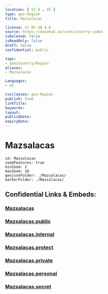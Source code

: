 ```yaml
---
location: [ 57.9 , 25 ] 
type: geo-Region
title: Mazsalacas

license: CC BY-SA 4.0
source: https://datahub.io/core/country-codes
isDeleted: false
isReadOnly: false
draft: false
confidential: public

tags:
- geo/Country/Region
aliases:
- Mazsalacas

Languages:
- de

cssclasses: geo-Region
publish: true
linkTitle: 
keywords: 
layout: 
publishDate: 
expiryDate: 
---
```


# Mazsalacas

```leaflet
id: Mazsalacas
zoomFeatures: true 
minZoom: 2 
maxZoom: 18
geojsonFolder: ./Mazsalacas/
markerFolder: ./Mazsalacas/
```


## Confidential Links & Embeds: 

### [Mazsalacas](/_Standards/Earth/Continent/Europe/Europe~North/Latvia/Counties/Mazsalacas.md) 

### [Mazsalacas.public](/_public/Earth/Continent/Europe/Europe~North/Latvia/Counties/Mazsalacas.public.md) 

### [Mazsalacas.internal](/_internal/Earth/Continent/Europe/Europe~North/Latvia/Counties/Mazsalacas.internal.md) 

### [Mazsalacas.protect](/_protect/Earth/Continent/Europe/Europe~North/Latvia/Counties/Mazsalacas.protect.md) 

### [Mazsalacas.private](/_private/Earth/Continent/Europe/Europe~North/Latvia/Counties/Mazsalacas.private.md) 

### [Mazsalacas.personal](/_personal/Earth/Continent/Europe/Europe~North/Latvia/Counties/Mazsalacas.personal.md) 

### [Mazsalacas.secret](/_secret/Earth/Continent/Europe/Europe~North/Latvia/Counties/Mazsalacas.secret.md)

